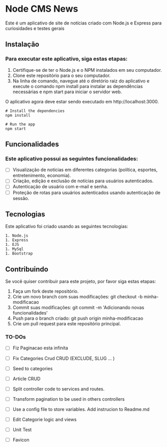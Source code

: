 # Node CMS News

Este é um aplicativo de site de notícias criado com Node.js e Express para curiosidades e testes gerais

## Instalação

### Para executar este aplicativo, siga estas etapas:

  1. Certifique-se de ter o Node.js e o NPM instalados em seu computador.
  1. Clone este repositório para o seu computador.
  1. Na linha de comando, navegue até o diretório raiz do aplicativo e execute o comando npm install para instalar as dependências necessárias e npm start para iniciar o servidor web.

  O aplicativo agora deve estar sendo executado em http://localhost:3000.

  ```console
  # Install the dependencies
  npm install

  # Run the app
  npm start
  ```

## Funcionalidades

### Este aplicativo possui as seguintes funcionalidades:

  - [ ] Visualização de notícias em diferentes categorias (política, esportes, entretenimento, economia).
  - [ ] Criação, edição e exclusão de notícias para usuários autenticados.
  - [ ] Autenticação de usuário com e-mail e senha.
  - [ ] Proteção de rotas para usuários autenticados usando autenticação de sessão.

## Tecnologias

Este aplicativo foi criado usando as seguintes tecnologias:

    1. Node.js
    1. Express
    1. EJS
    1. MySql
    1. Bootstrap

## Contribuindo

Se você quiser contribuir para este projeto, por favor siga estas etapas:

  1. Faça um fork deste repositório.
  1. Crie um novo branch com suas modificações: git checkout -b minha-modificacao
  1. Commit suas modificações: git commit -m 'Adicionando novas funcionalidades'
  1. Push para o branch criado: git push origin minha-modificacao
  1. Crie um pull request para este repositório principal.

### TO-DOs

- [ ] Fiz Paginacao esta infinita 
- [ ] Fix Categories Crud CRUD (EXCLUDE, SLUG ... )
- [ ] Seed to categories 

- [ ] Article CRUD
- [ ] Split controller code to services and routes.
- [ ] Transform pagination to be used in others controllers
- [ ] Use a config file to store variables. Add instrucion to Readme.md
- [ ] Edit Categorie logic and views
- [ ] Unit Test
- [ ] Favicon